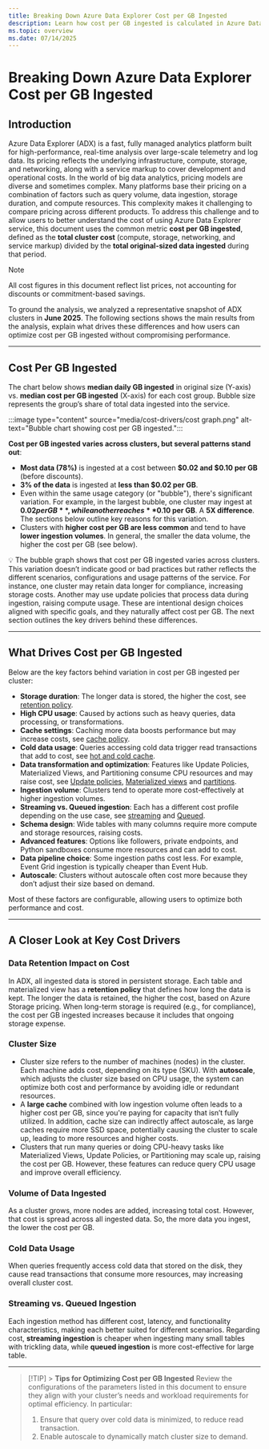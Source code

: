 ```yaml
---
title: Breaking Down Azure Data Explorer Cost per GB Ingested
description: Learn how cost per GB ingested is calculated in Azure Data Explorer and what factors drive it.
ms.topic: overview
ms.date: 07/14/2025
---
```


# Breaking Down Azure Data Explorer Cost per GB Ingested

## Introduction

Azure Data Explorer (ADX) is a fast, fully managed analytics platform built for high-performance, real-time analysis over large-scale telemetry and log data. Its pricing reflects the underlying infrastructure, compute, storage, and networking, along with a service markup to cover development and operational costs.
In the world of big data analytics, pricing models are diverse and sometimes complex. Many platforms base their pricing on a combination of factors such as query volume, data ingestion, storage duration, and compute resources. This complexity makes it challenging to compare pricing across different products.
To address this challenge and to allow users to better understand the cost of using Azure Data Explorer service, this document uses the common metric **cost per GB ingested**, defined as the **total cluster cost** (compute, storage, networking, and service markup) divided by the **total original-sized data ingested** during that period.

> [!NOTE]
> All cost figures in this document reflect list prices, not accounting for discounts or commitment-based savings.

To ground the analysis, we analyzed a representative snapshot of ADX clusters in **June 2025**.
The following sections shows the main results from the analysis, explain what drives these differences and how users can optimize cost per GB ingested without compromising performance.

---

## Cost Per GB Ingested

The chart below shows **median daily GB ingested** in original size (Y-axis) vs. **median cost per GB ingested** (X-axis) for each cost group. Bubble size represents the group’s share of total data ingested into the service.

:::image type="content" source="media/cost-drivers/cost graph.png" alt-text="Bubble chart showing cost per GB ingested.":::

**Cost per GB ingested varies across clusters, but several patterns stand out**:

- **Most data (78%)** is ingested at a cost between **$0.02 and $0.10 per GB** (before discounts).
- **3% of the data** is ingested at **less than $0.02 per GB**.
- Even within the same usage category (or "bubble"), there's significant variation. For example, in the largest bubble, one cluster may ingest at **$0.02 per GB**, while another reaches **$0.10 per GB**. A **5X difference**. The sections below outline key reasons for this variation.
- Clusters with **higher cost per GB are less common** and tend to have **lower ingestion volumes**. In general, the smaller the data volume, the higher the cost per GB (see below).
  
💡 The bubble graph shows that cost per GB ingested varies across clusters. This variation doesn’t indicate good or bad practices but rather reflects the different scenarios, configurations and usage patterns of the service.
  For instance, one cluster may retain data longer for compliance, increasing storage costs. Another may use update policies that process data during ingestion, raising compute usage. These are intentional design choices aligned with specific goals, and they naturally affect cost per GB. The next section outlines the key drivers behind these differences.

---

## What Drives Cost per GB Ingested

Below are the key factors behind variation in cost per GB ingested per cluster:

- **Storage duration**: The longer data is stored, the higher the cost, see [retention policy](/kusto/management/show-table-retention-policy-command?view=azure-data-explorer&preserve-view=true).
- **High CPU usage**: Caused by actions such as heavy queries, data processing, or transformations.
- **Cache settings**: Caching more data boosts performance but may increase costs, see [cache policy](/kusto/management/cache-policy?view=azure-data-explorer&preserve-view=true).
- **Cold data usage**: Queries accessing cold data trigger read transactions that add to cost, see [hot and cold cache](/kusto/management/cache-policy?view=azure-data-explorer&preserve-view=true).
- **Data transformation and optimization**: Features like Update Policies, Materialized Views, and Partitioning consume CPU resources and may raise cost, see [Update policies](/kusto/management/update-policy?view=azure-data-explorer&preserve-view=true), [Materialized views](/kusto/management/materialized-views/materialized-view-overview?view=azure-data-explorer&preserve-view=true) and [partitions](/kusto/management/partitioning-policy?view=azure-data-explorer&preserve-view=true).
- **Ingestion volume**: Clusters tend to operate more cost-effectively at higher ingestion volumes.
- **Streaming vs. Queued ingestion**: Each has a different cost profile depending on the use case, see [streaming](/kusto/management/streaming-ingestion-policy?view=azure-data-explorer&preserve-view=true) and [Queued](/kusto/management/data-ingestion/queued-ingestion-overview?view=azure-data-explorer&preserve-view=true).
- **Schema design**: Wide tables with many columns require more compute and storage resources, raising costs.
- **Advanced features**: Options like followers, private endpoints, and Python sandboxes consume more resources and can add to cost.
- **Data pipeline choice**: Some ingestion paths cost less. For example, Event Grid ingestion is typically cheaper than Event Hub.
- **Autoscale**: Clusters without autoscale often cost more because they don’t adjust their size based on demand.

Most of these factors are configurable, allowing users to optimize both performance and cost.

---

## A Closer Look at Key Cost Drivers

### Data Retention Impact on Cost

In ADX, all ingested data is stored in persistent storage. Each table and materialized view has a **retention policy** that defines how long the data is kept. The longer the data is retained, the higher the cost, based on Azure Storage pricing. When long-term storage is required (e.g., for compliance), the cost per GB ingested increases because it includes that ongoing storage expense.

### Cluster Size

- Cluster size refers to the number of machines (nodes) in the cluster. Each machine adds cost, depending on its type (SKU). With **autoscale**, which adjusts the cluster size based on CPU usage, the system can optimize both cost and performance by avoiding idle or redundant resources.
- A **large cache** combined with low ingestion volume often leads to a higher cost per GB, since you're paying for capacity that isn’t fully utilized. In addition, cache size can indirectly affect autoscale, as large caches require more SSD space, potentially causing the cluster to scale up, leading to more resources and higher costs.
- Clusters that run many queries or doing CPU-heavy tasks like Materialized Views, Update Policies, or Partitioning may scale up, raising the cost per GB. However, these features can reduce query CPU usage and improve overall efficiency.

### Volume of Data Ingested

As a cluster grows, more nodes are added, increasing total cost. However, that cost is spread across all ingested data.
So, the more data you ingest, the lower the cost per GB.

### Cold Data Usage

When queries frequently access cold data that stored on the disk, they cause read transactions that consume more resources, may increasing overall cluster cost.

### Streaming vs. Queued Ingestion

Each ingestion method has different cost, latency, and functionality characteristics, making each better suited for different scenarios. Regarding cost, **streaming ingestion** is cheaper when ingesting many small tables with trickling data, while **queued ingestion** is more cost-effective for large table.

---

> [!TIP] > **Tips for Optimizing Cost per GB Ingested**
> Review the configurations of the parameters listed in this document to ensure they align with your cluster’s needs and workload requirements for optimal efficiency. In particular:
> 1. Ensure that query over cold data is minimized, to reduce read transaction.
> 2. Enable autoscale to dynamically match cluster size to demand.
